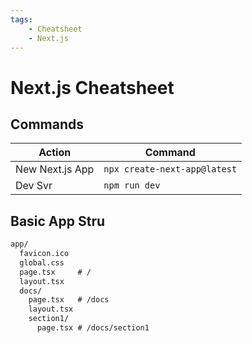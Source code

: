 ```yaml
--- 
tags:
    - Cheatsheet
    - Next.js
---
```


# Next.js Cheatsheet

## Commands

| Action          | Command                          |
|---------------- | -------------------------------- |
| New Next.js App | ```npx create-next-app@latest``` |
| Dev Svr         | ```npm run dev```                |

## Basic App Stru

```txt
app/
  favicon.ico
  global.css
  page.tsx     # /
  layout.tsx
  docs/
    page.tsx   # /docs
    layout.tsx
    section1/
      page.tsx # /docs/section1
```
